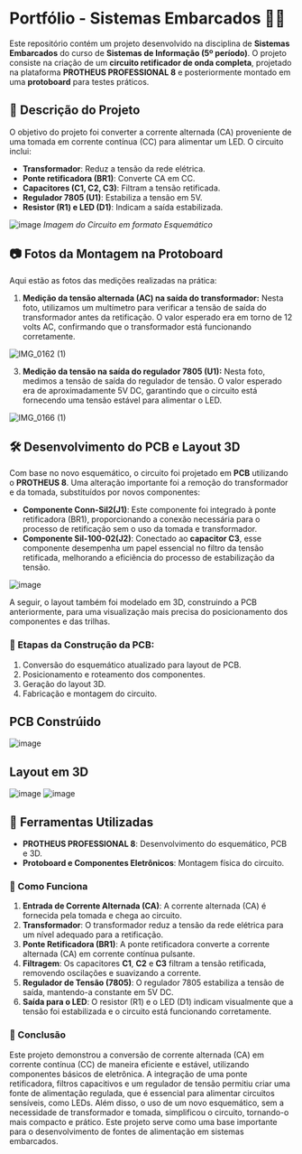 # Portfólio - Sistemas Embarcados 🔌💡

Este repositório contém um projeto desenvolvido na disciplina de **Sistemas Embarcados** do curso de **Sistemas de Informação (5º período)**. O projeto consiste na criação de um **circuito retificador de onda completa**, projetado na plataforma **PROTHEUS PROFESSIONAL 8** e posteriormente montado em uma **protoboard** para testes práticos.

## 📜 Descrição do Projeto

O objetivo do projeto foi converter a corrente alternada (CA) proveniente de uma tomada em corrente contínua (CC) para alimentar um LED. O circuito inclui:

- **Transformador**: Reduz a tensão da rede elétrica.
- **Ponte retificadora (BR1)**: Converte CA em CC.
- **Capacitores (C1, C2, C3)**: Filtram a tensão retificada.
- **Regulador 7805 (U1)**: Estabiliza a tensão em 5V.
- **Resistor (R1) e LED (D1)**: Indicam a saída estabilizada.

![image](https://github.com/user-attachments/assets/ef43b1cb-7b3c-413c-a6bc-0227cd1480f1)
*Imagem do Circuito em formato Esquemático*


## 📷 Fotos da Montagem na Protoboard

Aqui estão as fotos das medições realizadas na prática:

1. **Medição da tensão alternada (AC) na saída do transformador:**
Nesta foto, utilizamos um multímetro para verificar a tensão de saída do transformador antes da retificação. O valor esperado era em torno de 12 volts AC, confirmando que o transformador está funcionando corretamente.

![IMG_0162 (1)](https://github.com/user-attachments/assets/a5fd5ab6-f41a-467c-b58b-60c47bb2c0aa)

3. **Medição da tensão na saída do regulador 7805 (U1):**
Nesta foto, medimos a tensão de saída do regulador de tensão. O valor esperado era de aproximadamente 5V DC, garantindo que o circuito está fornecendo uma tensão estável para alimentar o LED.

![IMG_0166 (1)](https://github.com/user-attachments/assets/86ddec29-04cb-47c9-a17c-7b94a81adc35)

## 🛠 Desenvolvimento do PCB e Layout 3D

Com base no novo esquemático, o circuito foi projetado em **PCB** utilizando o **PROTHEUS 8**. Uma alteração importante foi a remoção do transformador e da tomada, substituídos por novos componentes:

- **Componente Conn-Sil2(J1)**: Este componente foi integrado à ponte retificadora (BR1), proporcionando a conexão necessária para o processo de retificação sem o uso da tomada e transformador.
- **Componente Sil-100-02(J2)**: Conectado ao **capacitor C3**, esse componente desempenha um papel essencial no filtro da tensão retificada, melhorando a eficiência do processo de estabilização da tensão.
 
![image](https://github.com/user-attachments/assets/9a3adff1-9b0c-480b-a6a7-7548a2f7c45e)


A seguir, o layout também foi modelado em 3D, construindo a PCB anteriormente, para uma visualização mais precisa do posicionamento dos componentes e das trilhas.

### 📌 Etapas da Construção da PCB:
1. Conversão do esquemático atualizado para layout de PCB.
2. Posicionamento e roteamento dos componentes.
3. Geração do layout 3D.
4. Fabricação e montagem do circuito.

## PCB Constrúido
![image](https://github.com/user-attachments/assets/6b5a3065-5f44-4398-9591-0e45df2b99d0)

## Layout em 3D
![image](https://github.com/user-attachments/assets/5110a3ed-d2bc-4404-89a9-52f1de8eec1a) ![image](https://github.com/user-attachments/assets/184638af-cd8f-4754-8452-673e32880c2b)

## 🔧 Ferramentas Utilizadas

- **PROTHEUS PROFESSIONAL 8**: Desenvolvimento do esquemático, PCB e 3D.
- **Protoboard e Componentes Eletrônicos**: Montagem física do circuito.

### 📖 Como Funciona

1. **Entrada de Corrente Alternada (CA)**: A corrente alternada (CA) é fornecida pela tomada e chega ao circuito.
2. **Transformador**: O transformador reduz a tensão da rede elétrica para um nível adequado para a retificação.
3. **Ponte Retificadora (BR1)**: A ponte retificadora converte a corrente alternada (CA) em corrente contínua pulsante.
4. **Filtragem**: Os capacitores **C1**, **C2** e **C3** filtram a tensão retificada, removendo oscilações e suavizando a corrente.
5. **Regulador de Tensão (7805)**: O regulador 7805 estabiliza a tensão de saída, mantendo-a constante em 5V DC.
6. **Saída para o LED**: O resistor (R1) e o LED (D1) indicam visualmente que a tensão foi estabilizada e o circuito está funcionando corretamente.

### 📌 Conclusão

Este projeto demonstrou a conversão de corrente alternada (CA) em corrente contínua (CC) de maneira eficiente e estável, utilizando componentes básicos de eletrônica. A integração de uma ponte retificadora, filtros capacitivos e um regulador de tensão permitiu criar uma fonte de alimentação regulada, que é essencial para alimentar circuitos sensíveis, como LEDs. Além disso, o uso de um novo esquemático, sem a necessidade de transformador e tomada, simplificou o circuito, tornando-o mais compacto e prático. Este projeto serve como uma base importante para o desenvolvimento de fontes de alimentação em sistemas embarcados.
